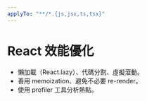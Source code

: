 ```yaml
---
applyTo: "**/*.{js,jsx,ts,tsx}"
---
```


# React 效能優化

- 懶加載（React.lazy）、代碼分割、虛擬滾動。
- 善用 memoization、避免不必要 re-render。
- 使用 profiler 工具分析熱點。
